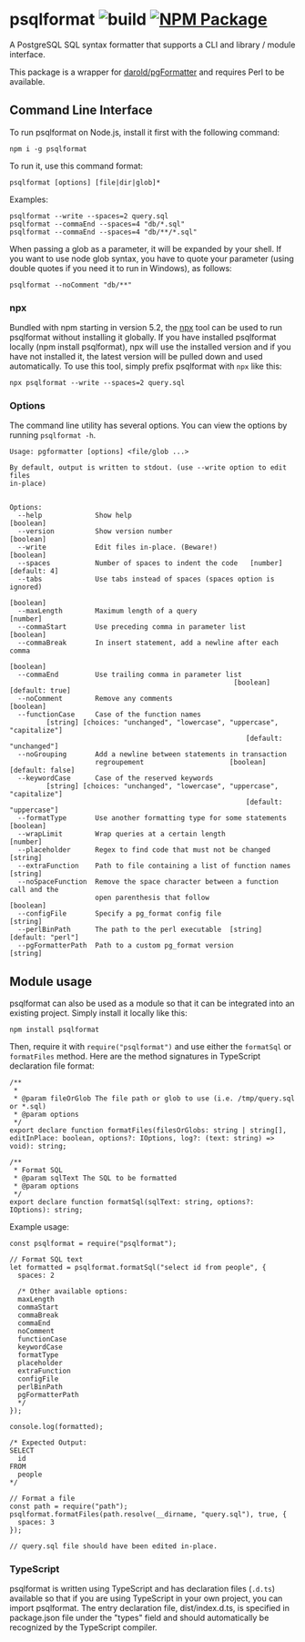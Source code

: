 # psqlformat ![build](https://github.com/bradymholt/psqlformat/workflows/build/badge.svg) [![NPM Package](https://img.shields.io/npm/v/psqlformat.svg)](https://www.npmjs.com/package/psqlformat)

A PostgreSQL SQL syntax formatter that supports a CLI and library / module interface.

This package is a wrapper for [darold/pgFormatter](https://github.com/darold/pgFormatter) and requires Perl to be available.

## Command Line Interface

To run psqlformat on Node.js, install it first with the following command:

```
npm i -g psqlformat
```

To run it, use this command format:

```
psqlformat [options] [file|dir|glob]*
```

Examples:

```
psqlformat --write --spaces=2 query.sql
psqlformat --commaEnd --spaces=4 "db/*.sql"
psqlformat --commaEnd --spaces=4 "db/**/*.sql"
```

When passing a glob as a parameter, it will be expanded by your shell.  If you want to use node glob syntax, you have to quote your parameter (using double quotes if you need it to run in Windows), as follows:

```
psqlformat --noComment "db/**"
```

### npx

Bundled with npm starting in version 5.2, the [npx](https://github.com/zkat/npx) tool can be used to run psqlformat without installing it globally.  If you have installed psqlformat locally (npm install psqlformat), npx will use the installed version and if you have not installed it, the latest version will be pulled down and used automatically.  To use this tool, simply prefix psqlformat with `npx` like this:

```
npx psqlformat --write --spaces=2 query.sql
```

### Options

The command line utility has several options. You can view the options by running `psqlformat -h`.

```
Usage: pgformatter [options] <file/glob ...>

By default, output is written to stdout. (use --write option to edit files
in-place)


Options:
  --help             Show help                                         [boolean]
  --version          Show version number                               [boolean]
  --write            Edit files in-place. (Beware!)                    [boolean]
  --spaces           Number of spaces to indent the code   [number] [default: 4]
  --tabs             Use tabs instead of spaces (spaces option is ignored)
                                                                       [boolean]
  --maxLength        Maximum length of a query                          [number]
  --commaStart       Use preceding comma in parameter list             [boolean]
  --commaBreak       In insert statement, add a newline after each comma
                                                                       [boolean]
  --commaEnd         Use trailing comma in parameter list
                                                       [boolean] [default: true]
  --noComment        Remove any comments                               [boolean]
  --functionCase     Case of the function names
         [string] [choices: "unchanged", "lowercase", "uppercase", "capitalize"]
                                                          [default: "unchanged"]
  --noGrouping       Add a newline between statements in transaction
                     regroupement                     [boolean] [default: false]
  --keywordCase      Case of the reserved keywords
         [string] [choices: "unchanged", "lowercase", "uppercase", "capitalize"]
                                                          [default: "uppercase"]
  --formatType       Use another formatting type for some statements   [boolean]
  --wrapLimit        Wrap queries at a certain length                   [number]
  --placeholder      Regex to find code that must not be changed        [string]
  --extraFunction    Path to file containing a list of function names   [string]
  --noSpaceFunction  Remove the space character between a function call and the
                     open parenthesis that follow                      [boolean]
  --configFile       Specify a pg_format config file                    [string]
  --perlBinPath      The path to the perl executable  [string] [default: "perl"]
  --pgFormatterPath  Path to a custom pg_format version                 [string]
```

## Module usage

psqlformat can also be used as a module so that it can be integrated into an existing project.  Simply install it locally like this:

```
npm install psqlformat
```

Then, require it with `require("psqlformat")` and use either the `formatSql` or `formatFiles` method.  Here are the method signatures in TypeScript declaration file format:

```
/**
 *
 * @param fileOrGlob The file path or glob to use (i.e. /tmp/query.sql or *.sql)
 * @param options
 */
export declare function formatFiles(filesOrGlobs: string | string[], editInPlace: boolean, options?: IOptions, log?: (text: string) => void): string;

/**
 * Format SQL
 * @param sqlText The SQL to be formatted
 * @param options
 */
export declare function formatSql(sqlText: string, options?: IOptions): string;

```

Example usage:

```
const psqlformat = require("psqlformat");

// Format SQL text
let formatted = psqlformat.formatSql("select id from people", {
  spaces: 2
 
  /* Other available options:
  maxLength
  commaStart
  commaBreak
  commaEnd
  noComment
  functionCase
  keywordCase
  formatType
  placeholder
  extraFunction
  configFile
  perlBinPath
  pgFormatterPath
  */
});

console.log(formatted);

/* Expected Output:
SELECT
  id
FROM
  people
*/

// Format a file
const path = require("path");
psqlformat.formatFiles(path.resolve(__dirname, "query.sql"), true, {    
  spaces: 3 
});

// query.sql file should have been edited in-place.
```

### TypeScript

psqlformat is written using TypeScript and has declaration files (`.d.ts`) available so that if you are using TypeScript in your own project,
you can import psqlformat.  The entry declaration file, dist/index.d.ts, is specified in package.json file under the "types" field and should automatically be recognized by the TypeScript compiler.
